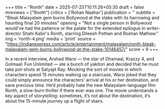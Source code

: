 +++
title = "Ronth"
date = 2025-07-25T10:11:26+05:30
draft = false
mreviews = ["Ronth"]
critics = ['Rohan Naahar']
publication = ''
subtitle = "Bleak Malayalam gem burns Bollywood at the stake with its harrowing and haunting final 20 minutes"
opening = "Not a single person in Bollywood would've had the patience or the palate for the extended epilogue in writer-director Shahi Kabir's Ronth, starring Dileesh Pothan and Roshan Mathew."
img = 'ronth-4.png'
media = 'print'
source = "https://indianexpress.com/article/entertainment/malayalam/ronth-bleak-malayalam-gem-burns-bollywood-at-the-stake-10146457/"
score = 9
+++

In a recent interview, Arshad Warsi — the star of Dhamaal, Krazzy 4, and Golmaal: Fun Unlimited — ate a bunch of yakitori and decided that he must take pot-shots at Satyajit Ray. Mocking the sort of movies in which characters spend 15 minutes walking up a staircase, Warsi joked that they could simply announce the characters’ arrival at his or her destination, and save precious time. He’d probably hate the new Malayalam-language film Ronth, a slow-burn thriller if there ever was one. The movie understands a key aspect of storytelling: sometimes, it’s not about the destination, it’s about the 15-minute journey up a flight of stairs.
